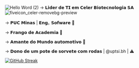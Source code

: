 ![Hello Word (2)](https://github.com/user-attachments/assets/b27d883e-6766-4d80-9909-8b4fb789725d)
-> 𝗟𝗶𝗱𝗲𝗿 𝗱𝗲 𝗧𝗜 𝗲𝗺 𝗖𝗲𝗹𝗲𝗿 𝗕𝗶𝗼𝘁𝗲𝗰𝗻𝗼𝗹𝗼𝗴𝗶𝗮 𝗦𝗔  ![fiveicon_celer-removebg-preview](https://github.com/user-attachments/assets/8fbfe200-8005-4b58-acae-b3101fbce456)

-> 𝗣𝗨𝗖 𝗠𝗶𝗻𝗮𝘀 | 𝗘𝗻𝗴｡ 𝗦𝗼𝗳𝘄𝗮𝗿𝗲 👾

-> 𝗙𝗿𝗮𝗻𝗴𝗼 𝗱𝗲 𝗔𝗰𝗮𝗱𝗲𝗺𝗶𝗮 💪

-> 𝗔𝗺𝗮𝗻𝘁𝗲 𝗱𝗼 𝗠𝘂𝗻𝗱𝗼 𝗮𝘂𝘁𝗼𝗺𝗼𝘁𝗶𝘃𝗼 🚗

-> 𝗗𝗼𝗻𝗼 𝗱𝗲 𝘂𝗺 𝗽𝗼𝘁𝗲 𝗱𝗲 𝘀𝗼𝗿𝘃𝗲𝘁𝗲 𝗰𝗼𝗺 𝗿𝗼𝗱𝗮𝘀 | @uptsi.bh | ⚠️

[![GitHub Streak](https://github-readme-streak-stats.herokuapp.com?user=DMendes7&theme=dark&hide_border=true&locale=pt_BR&date_format=j%2Fn%5B%2FY%5D&mode=weekly)](https://git.io/streak-stats)
